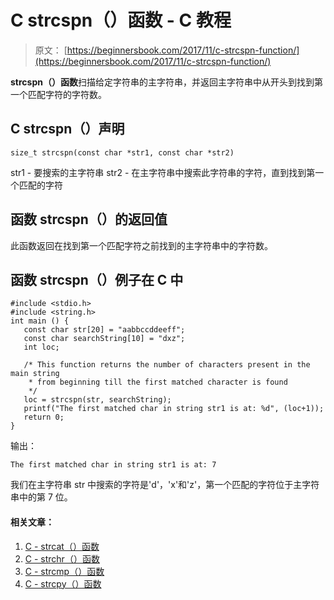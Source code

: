 # C strcspn（）函数 - C 教程

> 原文： [https://beginnersbook.com/2017/11/c-strcspn-function/](https://beginnersbook.com/2017/11/c-strcspn-function/)

**strcspn（）函数**扫描给定字符串的主字符串，并返回主字符串中从开头到找到第一个匹配字符的字符数。

## C strcspn（）声明

```
size_t strcspn(const char *str1, const char *str2)
```

str1 - 要搜索的主字符串
str2 - 在主字符串中搜索此字符串的字符，直到找到第一个匹配的字符

## 函数 strcspn（）的返回值

此函数返回在找到第一个匹配字符之前找到的主字符串中的字符数。

## 函数 strcspn（）例子在 C 中

```
#include <stdio.h>
#include <string.h>
int main () {
   const char str[20] = "aabbccddeeff"; 
   const char searchString[10] = "dxz";
   int loc;

   /* This function returns the number of characters present in the main string 
    * from beginning till the first matched character is found 
    */
   loc = strcspn(str, searchString);
   printf("The first matched char in string str1 is at: %d", (loc+1));
   return 0;
}
```

输出：

```
The first matched char in string str1 is at: 7
```

我们在主字符串 str 中搜索的字符是'd'，'x'和'z'，第一个匹配的字符位于主字符串中的第 7 位。

#### 相关文章：

1.  [C - strcat（）函数](https://beginnersbook.com/2017/11/c-strcat-function-with-example/)
2.  [C - strchr（）函数](https://beginnersbook.com/2017/11/c-strchr-function/)
3.  [C - strcmp（）函数](https://beginnersbook.com/2017/11/c-strcmp-function/)
4.  [C - strcpy（）函数](https://beginnersbook.com/2017/11/c-strcpy-function/)